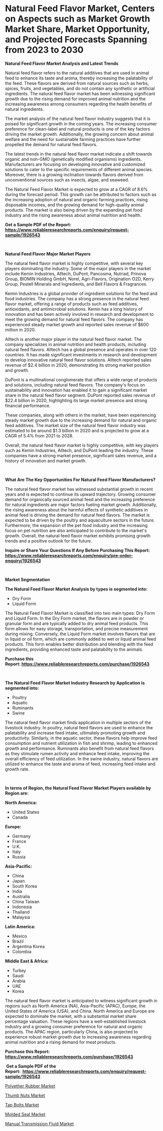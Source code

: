 <p><h1>Natural Feed Flavor Market, Centers on Aspects such as Market Growth Market Share, Market Opportunity, and Projected Forecasts Spanning from 2023 to 2030</h1></p><p><strong>Natural Feed Flavor Market Analysis and Latest Trends</strong></p>
<p><p>Natural feed flavor refers to the natural additives that are used in animal feed to enhance its taste and aroma, thereby increasing the palatability of the feed. These flavors are derived from natural sources such as herbs, spices, fruits, and vegetables, and do not contain any synthetic or artificial ingredients. The natural feed flavor market has been witnessing significant growth due to the rising demand for improved animal nutrition and the increasing awareness among consumers regarding the health benefits of natural ingredients.</p><p>The market analysis of the natural feed flavor industry suggests that it is poised for significant growth in the coming years. The increasing consumer preference for clean-label and natural products is one of the key factors driving the market growth. Additionally, the growing concern about animal welfare and the need for sustainable farming practices have further propelled the demand for natural feed flavors.</p><p>The latest trends in the natural feed flavor market indicate a shift towards organic and non-GMO (genetically modified organisms) ingredients. Manufacturers are focusing on developing innovative and customized solutions to cater to the specific requirements of different animal species. Moreover, there is a growing inclination towards flavors derived from unconventional sources such as insects, algae, and seaweed.</p><p>The Natural Feed Flavor Market is expected to grow at a CAGR of 8.6% during the forecast period. This growth can be attributed to factors such as the increasing adoption of natural and organic farming practices, rising disposable incomes, and the growing demand for high-quality animal products. The market is also being driven by the expanding pet food industry and the rising awareness about animal nutrition and health.</p></p>
<p><strong>Get a Sample PDF of the Report:&nbsp; <a href="https://www.reliableresearchreports.com/enquiry/request-sample/1926543">https://www.reliableresearchreports.com/enquiry/request-sample/1926543</a></strong></p>
<p>&nbsp;</p>
<p><strong>Natural Feed Flavor Major Market Players</strong></p>
<p><p>The natural feed flavor market is highly competitive, with several key players dominating the industry. Some of the major players in the market include Kemin Industries, Alltech, DuPont, Pancosma, Nutriad, Prinova Group, BIOMIN Holding GmbH, Norel, Agri-Flavors, Origination O2D, Kerry Group, Pestell Minerals and Ingredients, and Bell Flavors & Fragrances.</p><p>Kemin Industries is a global provider of ingredient solutions for the feed and food industries. The company has a strong presence in the natural feed flavor market, offering a range of products such as feed additives, antioxidants, and antimicrobial solutions. Kemin has a long history of innovation and has been actively involved in research and development to meet the growing demand for natural feed flavors. The company has experienced steady market growth and reported sales revenue of $600 million in 2020.</p><p>Alltech is another major player in the natural feed flavor market. The company specializes in animal nutrition and health products, including natural feed flavors. Alltech has a global presence and operates in over 120 countries. It has made significant investments in research and development to develop innovative natural feed flavor solutions. Alltech reported sales revenue of $2.4 billion in 2020, demonstrating its strong market position and growth.</p><p>DuPont is a multinational conglomerate that offers a wide range of products and solutions, including natural feed flavors. The company's focus on sustainability and innovation has enabled it to gain a significant market share in the natural feed flavor segment. DuPont reported sales revenue of $22.4 billion in 2020, highlighting its large market presence and strong financial performance.</p><p>These companies, along with others in the market, have been experiencing steady market growth due to the increasing demand for natural and organic feed additives. The market size of the natural feed flavor industry was estimated to be around $1.3 billion in 2020 and is projected to grow at a CAGR of 5.4% from 2021 to 2028.</p><p>Overall, the natural feed flavor market is highly competitive, with key players such as Kemin Industries, Alltech, and DuPont leading the industry. These companies have a strong market presence, significant sales revenue, and a history of innovation and market growth.</p></p>
<p>&nbsp;</p>
<p><strong>What Are The Key Opportunities For Natural Feed Flavor Manufacturers?</strong></p>
<p><p>The natural feed flavor market  has witnessed substantial growth in recent years and is expected to continue its upward trajectory. Growing consumer demand for organically sourced animal feed and the increasing preference for natural ingredients are major factors fueling market growth. Additionally, the rising awareness about the harmful effects of synthetic additives in animal feed is driving the demand for natural feed flavors. The market is expected to be driven by the poultry and aquaculture sectors in the future. Furthermore, the expansion of the pet food industry and the increasing focus on pet nutrition are also anticipated to contribute to the market's growth. Overall, the natural feed flavor market exhibits promising growth trends and a positive outlook for the future.</p></p>
<p><strong>Inquire or Share Your Questions If Any Before Purchasing This Report: <a href="https://www.reliableresearchreports.com/enquiry/pre-order-enquiry/1926543">https://www.reliableresearchreports.com/enquiry/pre-order-enquiry/1926543</a></strong></p>
<p>&nbsp;</p>
<p><strong>Market Segmentation</strong></p>
<p><strong>The Natural Feed Flavor Market Analysis by types is segmented into:</strong></p>
<p><ul><li>Dry Form</li><li>Liquid Form</li></ul></p>
<p><p>The Natural Feed Flavor Market is classified into two main types: Dry Form and Liquid Form. In the Dry Form market, the flavors are in powder or granular form and are typically added to dry animal feed products. This form allows for easy storage, transportation, and precise measurement during mixing. Conversely, the Liquid Form market involves flavors that are in liquid or oil form, which are commonly added to wet or liquid animal feed products. This form enables better distribution and blending with the feed ingredients, providing enhanced taste and palatability to the animals.</p></p>
<p><strong>Purchase this Report:&nbsp;<a href="https://www.reliableresearchreports.com/purchase/1926543">https://www.reliableresearchreports.com/purchase/1926543</a></strong></p>
<p>&nbsp;</p>
<p><strong>The Natural Feed Flavor Market Industry Research by Application is segmented into:</strong></p>
<p><ul><li>Poultry</li><li>Aquatic</li><li>Ruminants</li><li>Swine</li></ul></p>
<p><p>The natural feed flavor market finds application in multiple sectors of the livestock industry. In poultry, natural feed flavors are used to enhance the palatability and increase feed intake, ultimately promoting growth and productivity. Similarly, in the aquatic sector, these flavors help improve feed consumption and nutrient utilization in fish and shrimp, leading to enhanced growth and performance. Ruminants also benefit from natural feed flavors as they stimulate rumen activity and enhance feed intake, improving the overall efficiency of feed utilization. In the swine industry, natural flavors are utilized to enhance the taste and aroma of feed, increasing feed intake and growth rate.</p></p>
<p>&nbsp;</p>
<p><strong>In terms of Region, the Natural Feed Flavor Market Players available by Region are:</strong></p>
<p>
    <p> <strong> North America: </strong>
        <ul>
            <li>United States</li>
            <li>Canada</li>
        </ul>
        </p> 
    <p> <strong> Europe: </strong>
        <ul>
            <li>Germany</li>
            <li>France</li>
            <li>U.K.</li>
            <li>Italy</li>
            <li>Russia</li>
        </ul>
        </p> 
    <p> <strong> Asia-Pacific: </strong>
        <ul>
            <li>China</li>
            <li>Japan</li>
            <li>South Korea</li>
            <li>India</li>
            <li>Australia</li>
            <li>China Taiwan</li>
            <li>Indonesia</li>
            <li>Thailand</li>
            <li>Malaysia</li>
        </ul>
        </p> 
    <p> <strong> Latin America: </strong>
        <ul>
            <li>Mexico</li>
            <li>Brazil</li>
            <li>Argentina Korea</li>
            <li>Colombia</li>
        </ul>
        </p> 
    <p> <strong> Middle East & Africa: </strong>
        <ul>
            <li>Turkey</li>
            <li>Saudi</li>
            <li>Arabia</li>
            <li>UAE</li>
            <li>Korea</li>
        </ul>
    </p>
    </p>
<p><p>The natural feed flavor market is anticipated to witness significant growth in regions such as North America (NA), Asia-Pacific (APAC), Europe, the United States of America (USA), and China. North America and Europe are expected to dominate the market, with a substantial market share percentage valuation. These regions have a well-established livestock industry and a growing consumer preference for natural and organic products. The APAC region, particularly China, is also projected to experience robust market growth due to increasing awareness regarding animal nutrition and a rising demand for meat products.</p></p>
<p><strong>Purchase this Report: <a href="https://www.reliableresearchreports.com/purchase/1926543">https://www.reliableresearchreports.com/purchase/1926543</a></strong></p>
<p>&nbsp;<strong>Get a Sample PDF of the Report:&nbsp;&nbsp;<a href="https://www.reliableresearchreports.com/enquiry/request-sample/1926543">https://www.reliableresearchreports.com/enquiry/request-sample/1926543</a></strong></p>
<p><strong></strong></p>
<p><p><a href="https://medium.com/@beverlychen69/polyether-rubber-market-report-reveals-the-latest-trends-and-growth-opportunities-of-this-market-eb14b972ee4b">Polyether Rubber Market</a></p><p><a href="https://github.com/jonneygiverf/Market-Research-Report-List-1/blob/main/thumb-nuts-market.md">Thumb Nuts Market</a></p><p><a href="https://github.com/dziulagalemab/Market-Research-Report-List-1/blob/main/tap-bolts-market.md">Tap Bolts Market</a></p><p><a href="https://medium.com/@lisasanchez1968/molded-seal-market-trends-forecast-and-competitive-analysis-to-2030-d969208b471e">Molded Seal Market</a></p><p><a href="https://medium.com/@rachelyoung56/manual-transmission-fluid-market-trends-and-market-analysis-forecasted-for-period-2023-2030-d5a21c4f4db9">Manual Transmission Fluid Market</a></p></p>